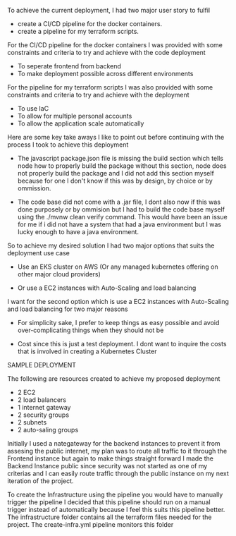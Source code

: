 To achieve the current deployment, I had two major user story to fulfil 

- create a CI/CD pipeline for the docker containers.
- create a pipeline for my terraform scripts.

For the CI/CD pipeline for the docker containers I was provided with some constraints and criteria to try and achieve with the code deployment 

- To seperate frontend from backend 
- To make deployment possible across different environments

For the pipeline for my terraform scripts I was also provided with some constraints and criteria to try and achieve with the deployment 

- To use IaC
- To allow for multiple personal accounts 
- To allow the application scale automatically 

Here are some key take aways I like to point out before continuing with the process I took to achieve this deployment 

- The javascript package.json file is missing the build section which tells node how to properly build the package without this section, node does not properly build the package and I did not add this section myself because for one I don't know if this was by design, by choice or by ommission.

- The code base did not come with a .jar file, I dont also now if this was done purposely or by ommision but I had to build the code base myself using the ./mvnw clean verify command. This would have been an issue for me if i did not have a system that had a java environment but I was lucky enough to have a java environment.


So to achieve my desired solution I had two major options that suits the deployment use case 

- Use an EKS cluster on AWS (Or any managed kubernetes offering on other major cloud providers)

- Or use a EC2 instances with Auto-Scaling and load balancing 

I want for the second option which is use a EC2 instances with Auto-Scaling and load balancing for two major reasons

- For simplicity sake, I prefer to keep things as easy possible and avoid over-complicating things when they should not be

- Cost since this is just a test deployment. I dont want to inquire the costs that is involved in creating a Kubernetes Cluster 


SAMPLE DEPLOYMENT

The following are resources created to achieve my proposed deployment 

- 2 EC2
- 2 load balancers
- 1 internet gateway
- 2 security groups 
- 2 subnets 
- 2 auto-saling groups 


Initially I used a nategateway for the backend instances to prevent it from assesing the public internet, my plan was to route all traffic to it through the Frontend instance but again to make things straight forward I made the Backend Instance public since security was not started as one of my criterias and I can easily route traffic through the public instance on my next iteration of the project.


To create the Infrastructure using the pipeline you would have to manually trigger the pipeline I decided that this pipeline should run on a manual trigger instead of automatically because I feel this suits this pipeline better. The infrastructure folder contains all the terraform files needed for the project. The create-infra.yml pipeline monitors this folder  